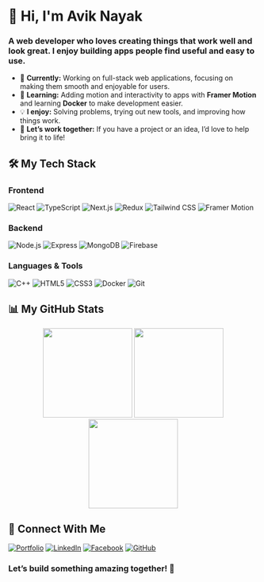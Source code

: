 # 👋 Hi, I'm **Avik Nayak**  
### A web developer who loves creating things that work well and look great. I enjoy building apps people find useful and easy to use.  

- 🔭 **Currently:** Working on full-stack web applications, focusing on making them smooth and enjoyable for users.  
- 🌱 **Learning:** Adding motion and interactivity to apps with **Framer Motion** and learning **Docker** to make development easier.  
- 💡 **I enjoy:** Solving problems, trying out new tools, and improving how things work.  
- 🤝 **Let’s work together:** If you have a project or an idea, I’d love to help bring it to life!  



## 🛠️ **My Tech Stack**  

### **Frontend**  
![React](https://img.shields.io/badge/-React-61DAFB?style=for-the-badge&logo=react&logoColor=black)
![TypeScript](https://img.shields.io/badge/-TypeScript-3178C6?style=for-the-badge&logo=typescript&logoColor=white)
![Next.js](https://img.shields.io/badge/-Next.js-000000?style=for-the-badge&logo=next.js&logoColor=white)
![Redux](https://img.shields.io/badge/-Redux-764ABC?style=for-the-badge&logo=redux&logoColor=white)
![Tailwind CSS](https://img.shields.io/badge/-Tailwind_CSS-38B2AC?style=for-the-badge&logo=tailwind-css&logoColor=white)
![Framer Motion](https://img.shields.io/badge/-Framer_Motion-0055FF?style=for-the-badge&logo=framer&logoColor=white)

### **Backend**  
![Node.js](https://img.shields.io/badge/-Node.js-339933?style=for-the-badge&logo=node.js&logoColor=white)
![Express](https://img.shields.io/badge/-Express-000000?style=for-the-badge&logo=express&logoColor=white)
![MongoDB](https://img.shields.io/badge/-MongoDB-47A248?style=for-the-badge&logo=mongodb&logoColor=white)
![Firebase](https://img.shields.io/badge/-Firebase-FFCA28?style=for-the-badge&logo=firebase&logoColor=black)

### **Languages & Tools**  
![C++](https://img.shields.io/badge/-C++-00599C?style=for-the-badge&logo=c%2B%2B&logoColor=white)
![HTML5](https://img.shields.io/badge/-HTML5-E34F26?style=for-the-badge&logo=html5&logoColor=white)
![CSS3](https://img.shields.io/badge/-CSS3-1572B6?style=for-the-badge&logo=css3&logoColor=white)
![Docker](https://img.shields.io/badge/-Docker-2496ED?style=for-the-badge&logo=docker&logoColor=white)
![Git](https://img.shields.io/badge/-Git-F05032?style=for-the-badge&logo=git&logoColor=white)



## 📊 **My GitHub Stats**  

<p align="center">
  <img src="http://github-profile-summary-cards.vercel.app/api/cards/stats?username=AvikNayak22&theme=tokyonight" height="180em" />
  <img src="http://github-profile-summary-cards.vercel.app/api/cards/repos-per-language?username=AvikNayak22&theme=tokyonight" height="180em" />
  <img src="http://github-profile-summary-cards.vercel.app/api/cards/most-commit-language?username=AvikNayak22&theme=tokyonight" height="180em" />
</p>



## 🤝 **Connect With Me**  

[![Portfolio](https://img.shields.io/badge/Portfolio-000000?style=for-the-badge&logo=About.me&logoColor=white)](https://avik-nayak.vercel.app/)
[![LinkedIn](https://img.shields.io/badge/LinkedIn-0077B5?style=for-the-badge&logo=linkedin&logoColor=white)](https://www.linkedin.com/in/avik-nayak-50b667222/)
[![Facebook](https://img.shields.io/badge/Facebook-1877F2?style=for-the-badge&logo=facebook&logoColor=white)](https://www.facebook.com/profile.php?id=61552946880967)
[![GitHub](https://img.shields.io/badge/GitHub-181717?style=for-the-badge&logo=github&logoColor=white)](https://github.com/AvikNayak22)



### **Let’s build something amazing together!** 🚀  



